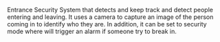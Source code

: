 Entrance Security System that detects and keep track and detect people entering and leaving. It uses a camera to capture an image of the person coming in to identify who they are. In addition, it can be set to security mode where will trigger an alarm if someone try to break in. 

